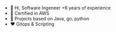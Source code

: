 - 👋 Hi, Software Ingeneer +6 years of experience
- 🏅 Certified in AWS
- 📂 Projects based on Java, go, python
- ❤️ Gitops & Scripting
